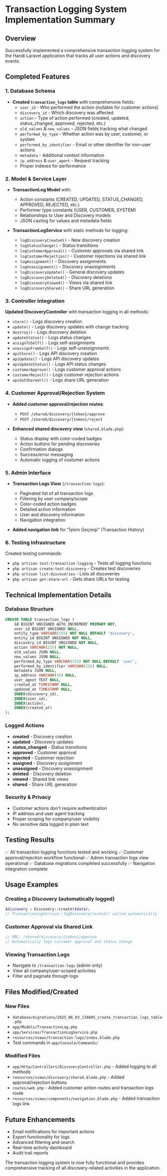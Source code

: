 # Transaction Logging System Implementation Summary

## Overview

Successfully implemented a comprehensive transaction logging system for the Handi Laravel application that tracks all user actions and discovery events.

## Completed Features

### 1. Database Schema

- **Created `transaction_logs` table** with comprehensive fields:
  - `user_id` - Who performed the action (nullable for customer actions)
  - `discovery_id` - Which discovery was affected
  - `action` - Type of action performed (created, updated, status_changed, approved, rejected, etc.)
  - `old_values` & `new_values` - JSON fields tracking what changed
  - `performed_by_type` - Whether action was by user, customer, or system
  - `performed_by_identifier` - Email or other identifier for non-user actions
  - `metadata` - Additional context information
  - `ip_address` & `user_agent` - Request tracking
  - Proper indexes for performance

### 2. Model & Service Layer

- **TransactionLog Model** with:

  - Action constants (CREATED, UPDATED, STATUS_CHANGED, APPROVED, REJECTED, etc.)
  - Performer type constants (USER, CUSTOMER, SYSTEM)
  - Relationships to User and Discovery models
  - JSON casting for values and metadata fields

- **TransactionLogService** with static methods for logging:
  - `logDiscoveryCreated()` - New discovery creation
  - `logStatusChange()` - Status transitions
  - `logCustomerApproval()` - Customer approvals via shared link
  - `logCustomerRejection()` - Customer rejections via shared link
  - `logAssignment()` - Discovery assignments
  - `logUnassignment()` - Discovery unassignments
  - `logDiscoveryUpdate()` - General discovery updates
  - `logDiscoveryDeleted()` - Discovery deletions
  - `logDiscoveryViewed()` - Views via shared link
  - `logDiscoveryShared()` - Share URL generation

### 3. Controller Integration

**Updated DiscoveryController** with transaction logging in all methods:

- `store()` - Logs discovery creation
- `update()` - Logs discovery updates with change tracking
- `destroy()` - Logs discovery deletion
- `updateStatus()` - Logs status changes
- `assignToSelf()` - Logs self-assignments
- `unassignFromSelf()` - Logs self-unassignments
- `apiStore()` - Logs API discovery creation
- `apiUpdate()` - Logs API discovery updates
- `apiUpdateStatus()` - Logs API status changes
- `customerApprove()` - Logs customer approval actions
- `customerReject()` - Logs customer rejection actions
- `apiGetShareUrl()` - Logs share URL generation

### 4. Customer Approval/Rejection System

- **Added customer approval/rejection routes**:

  - `POST /shared/discovery/{token}/approve`
  - `POST /shared/discovery/{token}/reject`

- **Enhanced shared discovery view** (`shared.blade.php`):
  - Status display with color-coded badges
  - Action buttons for pending discoveries
  - Confirmation dialogs
  - Success/error messaging
  - Automatic logging of customer actions

### 5. Admin Interface

- **Transaction Logs View** (`/transaction-logs`):

  - Paginated list of all transaction logs
  - Filtering by user company/scope
  - Color-coded action badges
  - Detailed action information
  - User and discovery information
  - Navigation integration

- **Added navigation link** for "İşlem Geçmişi" (Transaction History)

### 6. Testing Infrastructure

Created testing commands:

- `php artisan test:transaction-logging` - Tests all logging functions
- `php artisan create:test-discovery` - Creates test discoveries
- `php artisan list:discoveries` - Lists all discoveries
- `php artisan get:share-url` - Gets share URLs for testing

## Technical Implementation Details

### Database Structure

```sql
CREATE TABLE transaction_logs (
    id BIGINT UNSIGNED AUTO_INCREMENT PRIMARY KEY,
    user_id BIGINT UNSIGNED NULL,
    entity_type VARCHAR(255) NOT NULL DEFAULT 'discovery',
    entity_id BIGINT UNSIGNED NOT NULL,
    discovery_id BIGINT UNSIGNED NOT NULL,
    action VARCHAR(255) NOT NULL,
    old_values JSON NULL,
    new_values JSON NULL,
    performed_by_type VARCHAR(255) NOT NULL DEFAULT 'user',
    performed_by_identifier VARCHAR(255) NULL,
    metadata JSON NULL,
    ip_address VARCHAR(45) NULL,
    user_agent TEXT NULL,
    created_at TIMESTAMP NULL,
    updated_at TIMESTAMP NULL,
    INDEX(discovery_id),
    INDEX(user_id),
    INDEX(action),
    INDEX(created_at)
);
```

### Logged Actions

- **created** - Discovery creation
- **updated** - Discovery updates
- **status_changed** - Status transitions
- **approved** - Customer approval
- **rejected** - Customer rejection
- **assigned** - Discovery assignment
- **unassigned** - Discovery unassignment
- **deleted** - Discovery deletion
- **viewed** - Shared link views
- **shared** - Share URL generation

### Security & Privacy

- Customer actions don't require authentication
- IP address and user agent tracking
- Proper scoping for company/user visibility
- No sensitive data logged in plain text

## Testing Results

✅ All transaction logging functions tested and working
✅ Customer approval/rejection workflow functional
✅ Admin transaction logs view operational
✅ Database migrations completed successfully
✅ Navigation integration complete

## Usage Examples

### Creating a Discovery (automatically logged)

```php
$discovery = Discovery::create($data);
// TransactionLogService::logDiscoveryCreated() called automatically
```

### Customer Approval via Shared Link

```php
// URL: /shared/discovery/{token}/approve
// Automatically logs customer approval and status change
```

### Viewing Transaction Logs

- Navigate to `/transaction-logs` (admin only)
- View all company/user-scoped activities
- Filter and paginate through logs

## Files Modified/Created

### New Files

- `database/migrations/2025_06_03_134605_create_transaction_logs_table.php`
- `app/Models/TransactionLog.php`
- `app/Services/TransactionLogService.php`
- `resources/views/transaction-logs/index.blade.php`
- Test commands in `app/Console/Commands/`

### Modified Files

- `app/Http/Controllers/DiscoveryController.php` - Added logging to all methods
- `resources/views/discovery/shared.blade.php` - Added approval/rejection buttons
- `routes/web.php` - Added customer action routes and transaction logs route
- `resources/views/components/navigation.blade.php` - Added transaction logs link

## Future Enhancements

- Email notifications for important actions
- Export functionality for logs
- Advanced filtering and search
- Real-time activity dashboard
- Audit trail reports

The transaction logging system is now fully functional and provides comprehensive tracking of all discovery-related activities in the application.
